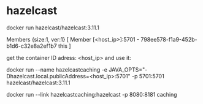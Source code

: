# hazelcast

docker run hazelcast/hazelcast:3.11.1

Members {size:1, ver:1} [
        Member [<host_ip>]:5701 - 798ee578-f1a9-452b-b1d6-c32e8a2ef1b7 this
]

get the container ID adress: <host_ip> and use it: 

docker run --name hazelcastcaching -e JAVA_OPTS="-Dhazelcast.local.publicAddress=<host_ip>:5701" -p 5701:5701 hazelcast/hazelcast:3.11.1

docker run --link hazelcastcaching:hazelcast -p 8080:8181 caching
